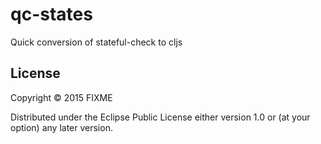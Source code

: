 # qc-states

Quick conversion of stateful-check to cljs

## License

Copyright © 2015 FIXME

Distributed under the Eclipse Public License either version 1.0 or (at your option) any later version.
